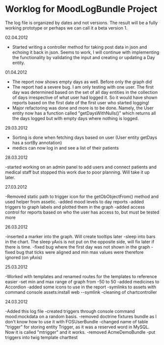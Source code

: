 Worklog for MoodLogBundle Project
==================================

The log file is organized by dates and not versions. The result will be a  fully working prototype or perhaps we
can call it a beta version 1.

02.04.2012

- Started writing a controller method for taking post data in json and echoing it back in json. Seems to work, I
will continue with implementing the functionality by validating the input and creating or updating a Day entity.

01.04.2012

- The report now shows empty days as well. Before only the graph did
- The report had a severe bug. I am only testing with one user. The first day was determined based on the set of all
day entities in the collection of days irrespective of what user had logged it. So it would have shown reports based on
the first date of the first user who started logging!
- Major refactoring was done and more is to be done. Namely, the User entity now has a function called "getDaysWithNulls()"
which returns all the days logged but with empty days where nothing is logged.

29.03.2012

- Sorting is done when fetching days based on user (User entity getDays has a sortBy annotation)
- medics can now log in and see a list of their patients

28.03.2012

-started working on an admin panel to add users and connect patients and medical staff but stopped this work due to poor
planning. Will take it up later.

27.03.2012

-Removed static path to trigger icon for the getObObjectFrom() method and used helper from assetic.
-added mood levels to day reports
-added triggers to graph labels and plotted them in the graph
-added access control for reports based on who the user has access to, but must be tested more

26.03.2012

-inserted a marker into the graph. Will create tooltips later
-sleep into bars in the chart. The sleep yAxis is not put on the opposite side, will fix later if there is time.
-fixed bug where the first day was not shown in the graph
-fixed bug that ticks were aligned and min max values were therefore ignored (on yAxis)

25.03.2012

-Worked with templates and renamed routes for the templates to reference easier
-set min and max range of graph from -50 to 50
-added medicines to Accordion
-added some icons to use in the report
-symlinks to assets with command console assets:install web --symlink
-cleaning of chartcontroller

24.03.2012

-Added this log file
-created triggers through console command mood:mockdata on a random basis.
-removed doctrine fixtures bundle as I don't know how to use it with FOSUserBundle
-changed name of table "trigger" for storing entity Trigger, as it was a reserved word in MySQL. Now it
	is called "mtrigger" and it works.
-removed AcmeDemoBundle
-put triggers into twig template charttest